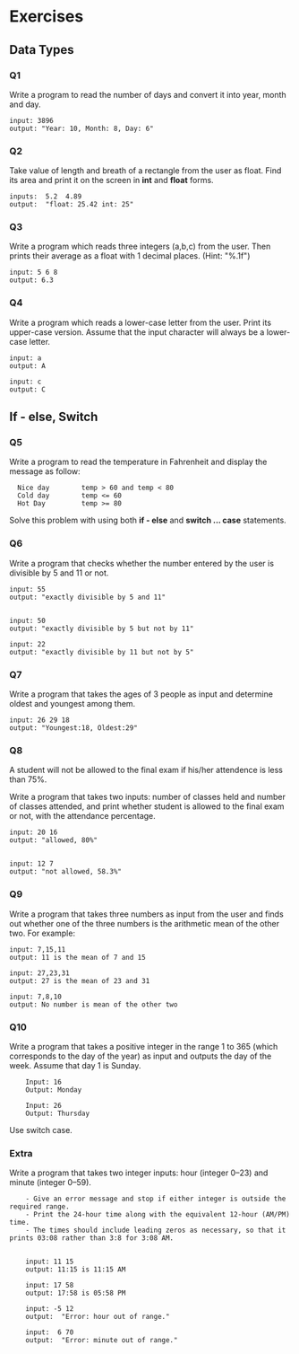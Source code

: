 
# Exercises

## Data Types

### Q1

Write a program to read the number of days and convert it into year, month and day.

    input: 3896
    output: "Year: 10, Month: 8, Day: 6"


### Q2

Take value of length and breath of a rectangle from the user as float. Find its area and print it on the screen in **int** and **float** forms.

    inputs:  5.2  4.89
    output:  "float: 25.42 int: 25"



### Q3

Write a program which reads three integers (a,b,c) from the user. Then prints their average as a float with 1 decimal places. (Hint: "%.1f") 

    input: 5 6 8
    output: 6.3


### Q4

Write a program which reads a lower-case letter from the user. Print its upper-case version.  Assume that the input character will always be a lower-case letter. 

    input: a
    output: A
    
    input: c
    output: C
    

## If - else, Switch




### Q5

 Write a program to read the temperature in Fahrenheit and display the message as follow:
 
      Nice day        temp > 60 and temp < 80
      Cold day        temp <= 60
      Hot Day         temp >= 80


Solve this problem with using both **if - else** and **switch ... case** statements.

### Q6

Write a program that checks whether the number entered by the user is divisible by 5 and 11 or not.

    input: 55
    output: "exactly divisible by 5 and 11"
    
    
    input: 50
    output: "exactly divisible by 5 but not by 11"
    
    input: 22
    output: "exactly divisible by 11 but not by 5"



### Q7

Write a program that takes the ages of 3 people as input and determine oldest and youngest among them.

    input: 26 29 18
    output: "Youngest:18, Oldest:29"

### Q8

A student will not be allowed to the final exam if his/her attendence is less than 75%. 

Write a program that takes two inputs: number of classes held and number of classes attended, and print  whether student is allowed to the final exam or not, with the attendance percentage.

    input: 20 16
    output: "allowed, 80%"
    
    
    input: 12 7
    output: "not allowed, 58.3%"


### Q9

Write a program that takes three numbers as input from the user and finds out whether one of the three numbers is the arithmetic mean of the other two. For example:

    input: 7,15,11
    output: 11 is the mean of 7 and 15

    input: 27,23,31
    output: 27 is the mean of 23 and 31

    input: 7,8,10
    output: No number is mean of the other two


### Q10 

Write a program that takes a positive integer in the range 1 to 365 (which corresponds to the day of the year) as input and outputs the day of the week. Assume that day 1 is Sunday. 

        Input: 16
        Output: Monday

        Input: 26
        Output: Thursday
        
 Use switch case.
 
 ### Extra
 
Write a program that takes two integer inputs:  hour (integer 0–23) and minute (integer 0–59).

        - Give an error message and stop if either integer is outside the required range.
        - Print the 24-hour time along with the equivalent 12-hour (AM/PM) time. 
        - The times should include leading zeros as necessary, so that it prints 03:08 rather than 3:8 for 3:08 AM.
        
        
        input: 11 15
        output: 11:15 is 11:15 AM
            
        input: 17 58
        output: 17:58 is 05:58 PM     
        
        input: -5 12
        output:  "Error: hour out of range."
        
        input:  6 70
        output:  "Error: minute out of range."
        
